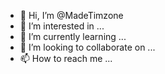 - 👋 Hi, I’m @MadeTimzone
- 👀 I’m interested in ...
- 🌱 I’m currently learning ...
- 💞️ I’m looking to collaborate on ...
- 📫 How to reach me ...

<!---
MadeTimzone/MadeTimzone is a ✨ special ✨ repository because its `README.md` (this file) appears on your GitHub profile.
You can click the Preview link to take a look at your changes.
--->
